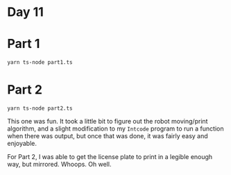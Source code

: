 # Day 11

# Part 1

    yarn ts-node part1.ts

# Part 2

    yarn ts-node part2.ts
    
This one was fun. It took a little bit to figure out the robot moving/print algorithm, and a slight modification to my `Intcode` program to run a function when there was output, but once that was done, it was fairly easy and enjoyable.

For Part 2, I was able to get the license plate to print in a legible enough way, but mirrored. Whoops. Oh well.